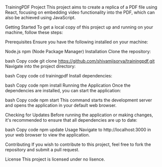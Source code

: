 TrainingPDF Project
This project aims to create a replica of a PDF file using React, focusing on embedding video functionality into the PDF, which can also be achieved using JavaScript.

Getting Started
To get a local copy of this project up and running on your machine, follow these steps:

Prerequisites
Ensure you have the following installed on your machine:

Node.js
npm (Node Package Manager)
Installation
Clone the repository:

bash
Copy code
git clone https://github.com/shivamjisorya/trainingpdf.git
Navigate into the project directory:

bash
Copy code
cd trainingpdf
Install dependencies:

bash
Copy code
npm install
Running the Application
Once the dependencies are installed, you can start the application:

bash
Copy code
npm start
This command starts the development server and opens the application in your default web browser.

Checking for Updates
Before running the application or making changes, it's recommended to ensure that all dependencies are up to date:

bash
Copy code
npm update
Usage
Navigate to http://localhost:3000 in your web browser to view the application.

Contributing
If you wish to contribute to this project, feel free to fork the repository and submit a pull request.

License
This project is licensed under no lisence.

